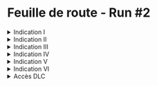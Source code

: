# Feuille de route - Run #2

<details>
  <summary>Indication I</summary>
  <img src="1.jpg" alt="Incidcation I">
  <details>
    <summary>Indice</summary>
    N'as-tu jamais voulu être un petit oeuf ?
  </details>
</details>

<details>
  <summary>Indication II</summary>
  <img src="2.png" alt="Incidcation II">
  <details>
    <summary>Indice</summary>
    Cherche un autre accès au feu de Noiresouche et d’autres chemins s’ouvriront à toi
  </details>
</details>

<details>
  <summary>Indication III</summary>
  <img src="3.png" alt="Incidcation III">
  <details>
    <summary>Indice</summary>
    Toc Toc ?
  </details>
</details>

<details>
  <summary>Indication IV</summary>
  <img src="4.png" alt="Incidcation IV">
</details>

<details>
  <summary>Indication V</summary>
  Le très grand tableau n’est pas un Picasso
</details>

<details>
  <summary>Indication VI</summary>
  <img src="6.png" alt="Incidcation VI">
  <details>
    <summary>Indice</summary>
    Gwenevere est trop belle pour être vraie
  </details>
    <details>
    <summary>Indice</summary>
     ? --> Tu montes ou tu descends ?
  </details>
</details>

<details>
  <summary>Accès DLC</summary>
  <img src="dlc.png" alt="DLC">
  Note: Quitout après l’hydre
</details>
